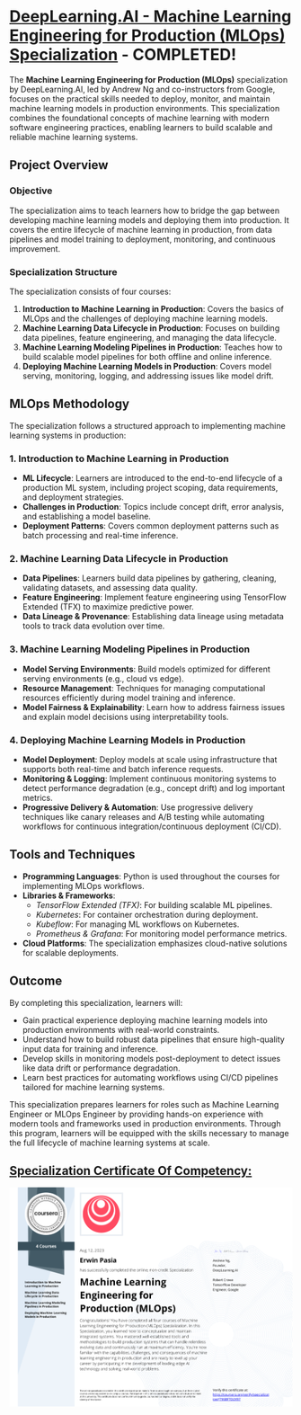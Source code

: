 # [DeepLearning.AI - Machine Learning Engineering for Production (MLOps) Specialization](https://www.deeplearning.ai/) - COMPLETED!

The **Machine Learning Engineering for Production (MLOps)** specialization by DeepLearning.AI, led by Andrew Ng and co-instructors from Google, focuses on the practical skills needed to deploy, monitor, and maintain machine learning models in production environments. This specialization combines the foundational concepts of machine learning with modern software engineering practices, enabling learners to build scalable and reliable machine learning systems.

## Project Overview

### Objective
The specialization aims to teach learners how to bridge the gap between developing machine learning models and deploying them into production. It covers the entire lifecycle of machine learning in production, from data pipelines and model training to deployment, monitoring, and continuous improvement.

### Specialization Structure
The specialization consists of four courses:
1. **Introduction to Machine Learning in Production**: Covers the basics of MLOps and the challenges of deploying machine learning models.
2. **Machine Learning Data Lifecycle in Production**: Focuses on building data pipelines, feature engineering, and managing the data lifecycle.
3. **Machine Learning Modeling Pipelines in Production**: Teaches how to build scalable model pipelines for both offline and online inference.
4. **Deploying Machine Learning Models in Production**: Covers model serving, monitoring, logging, and addressing issues like model drift.

## MLOps Methodology

The specialization follows a structured approach to implementing machine learning systems in production:

### 1. **Introduction to Machine Learning in Production**
   - **ML Lifecycle**: Learners are introduced to the end-to-end lifecycle of a production ML system, including project scoping, data requirements, and deployment strategies.
   - **Challenges in Production**: Topics include concept drift, error analysis, and establishing a model baseline.
   - **Deployment Patterns**: Covers common deployment patterns such as batch processing and real-time inference.

### 2. **Machine Learning Data Lifecycle in Production**
   - **Data Pipelines**: Learners build data pipelines by gathering, cleaning, validating datasets, and assessing data quality.
   - **Feature Engineering**: Implement feature engineering using TensorFlow Extended (TFX) to maximize predictive power.
   - **Data Lineage & Provenance**: Establishing data lineage using metadata tools to track data evolution over time.

### 3. **Machine Learning Modeling Pipelines in Production**
   - **Model Serving Environments**: Build models optimized for different serving environments (e.g., cloud vs edge).
   - **Resource Management**: Techniques for managing computational resources efficiently during model training and inference.
   - **Model Fairness & Explainability**: Learn how to address fairness issues and explain model decisions using interpretability tools.

### 4. **Deploying Machine Learning Models in Production**
   - **Model Deployment**: Deploy models at scale using infrastructure that supports both real-time and batch inference requests.
   - **Monitoring & Logging**: Implement continuous monitoring systems to detect performance degradation (e.g., concept drift) and log important metrics.
   - **Progressive Delivery & Automation**: Use progressive delivery techniques like canary releases and A/B testing while automating workflows for continuous integration/continuous deployment (CI/CD).

## Tools and Techniques

- **Programming Languages**: Python is used throughout the courses for implementing MLOps workflows.
- **Libraries & Frameworks**:
  - *TensorFlow Extended (TFX)*: For building scalable ML pipelines.
  - *Kubernetes*: For container orchestration during deployment.
  - *Kubeflow*: For managing ML workflows on Kubernetes.
  - *Prometheus & Grafana*: For monitoring model performance metrics.
- **Cloud Platforms**: The specialization emphasizes cloud-native solutions for scalable deployments.

## Outcome

By completing this specialization, learners will:
- Gain practical experience deploying machine learning models into production environments with real-world constraints.
- Understand how to build robust data pipelines that ensure high-quality input data for training and inference.
- Develop skills in monitoring models post-deployment to detect issues like data drift or performance degradation.
- Learn best practices for automating workflows using CI/CD pipelines tailored for machine learning systems.

This specialization prepares learners for roles such as Machine Learning Engineer or MLOps Engineer by providing hands-on experience with modern tools and frameworks used in production environments. Through this program, learners will be equipped with the skills necessary to manage the full lifecycle of machine learning systems at scale.

## [Specialization Certificate Of Competency:](https://www.coursera.org/account/accomplishments/specialization/certificate/JT96BFTD2X97)

<p style="text-align:center">
    <a href="https://www.coursera.org/account/accomplishments/specialization/certificate/JT96BFTD2X97" target="_blank">
    <img src="images/CC_DLAI_MLOps.png" alt="DeepLearning.AI - MLOps"  />
    </a>
</p>
